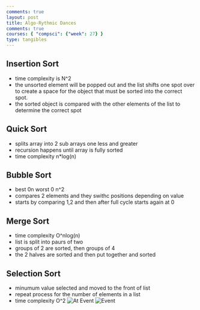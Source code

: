 ```yaml
---
comments: true
layout: post
title: Algo-Rythmic Dances
comments: true
courses: { "compsci": {"week": 27} }
type: tangibles
---
```

## Insertion Sort
- time complexity is N^2
- the unsorted element will be popped out and the list shifts one spot over to create  a space for the object that must be sorted into the correct spot.
- the sorted object is compared with the other elements of the list to determine the correct spot
## Quick Sort
- splits array into 2 sub arrays one less and greater
- recursion happens until array is fully sorted
- time complexity n*log(n)

## Bubble Sort
- best 0n worst 0 n^2
- compares 2 elements and they swithc positions depending on value
- starts by comparing 1,2 and then after full cycle starts again at 0
## Merge Sort
- time complexity O^nlog(n)
- list is split into paurs of two
- groups of 2 are sorted, then groups of 4
- the 2 halves are sorted and then put together and sorted
## Selection Sort
- minumum value selected and moved to the front of list 
- repeat process for the number of elements in a list
- time complexity O^2
![At Event](/CSPBlog2/images/me.jpg)
![Event](/CSPBlog2/images/event.jpg)